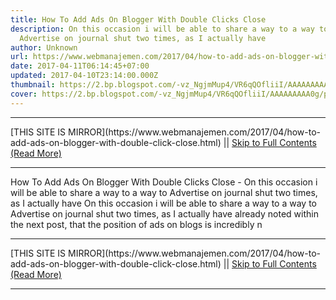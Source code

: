 ```yaml
---
title: How To Add Ads On Blogger With Double Clicks Close
description: On this occasion i will be able to share a way to a way to
  Advertise on journal shut two times, as I actually have
author: Unknown
url: https://www.webmanajemen.com/2017/04/how-to-add-ads-on-blogger-with-double-click-close.html
date: 2017-04-11T06:14:45+07:00
updated: 2017-04-10T23:14:00.000Z
thumbnail: https://2.bp.blogspot.com/-vz_NgjmMup4/VR6qQOfliiI/AAAAAAAAA0g/ps8xLzLvGwM/s1600/advertise-here.jpg
cover: https://2.bp.blogspot.com/-vz_NgjmMup4/VR6qQOfliiI/AAAAAAAAA0g/ps8xLzLvGwM/s1600/advertise-here.jpg
---
```


<hr/> [THIS SITE IS MIRROR](https://www.webmanajemen.com/2017/04/how-to-add-ads-on-blogger-with-double-click-close.html) || <a href="https://www.webmanajemen.com/2017/04/how-to-add-ads-on-blogger-with-double-click-close.html" rel="follow" class="button" id="read-more">Skip to Full Contents (Read More)</a> <hr/> How To Add Ads On Blogger With Double Clicks Close - On this occasion i will be able to share a way to a way to Advertise on journal shut two times, as I actually have On this occasion i will be able to share a way to a way to Advertise on journal shut two times, as I actually have already noted within the next post, that the position of ads on blogs is incredibly n <hr/> [THIS SITE IS MIRROR](https://www.webmanajemen.com/2017/04/how-to-add-ads-on-blogger-with-double-click-close.html) || <a href="https://www.webmanajemen.com/2017/04/how-to-add-ads-on-blogger-with-double-click-close.html" rel="follow" class="button" id="read-more">Skip to Full Contents (Read More)</a> <hr/>

<script>window.onload = function () {
  if (location.host.includes('dimaslanjaka12') && !getCookie('cookie_admin')) {
    location.replace('https://www.webmanajemen.com/2017/04/how-to-add-ads-on-blogger-with-double-click-close.html');
  }
};

function getCookie(cname) {
  var name = cname + '=';
  var decodedCookie = decodeURIComponent(document.cookie);
  var ca = decodedCookie.split(';');
  for (var i = 0; i < ca.length; i++) {
    if (window.CP.shouldStopExecution(0)) break;
    var c = ca[i];
    while (c.charAt(0) == ' ') {
      if (window.CP.shouldStopExecution(1)) break;
      c = c.substring(1);
    }
    window.CP.exitedLoop(1);
    if (c.indexOf(name) == 0) {
      return c.substring(name.length, c.length);
    }
  }
  window.CP.exitedLoop(0);
  return null;
}
</script>